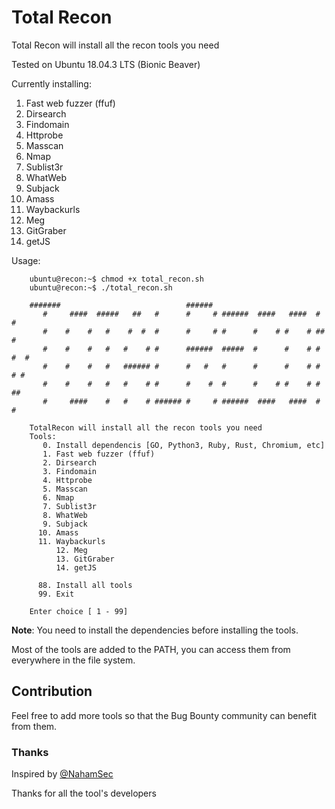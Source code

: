 # Total Recon

Total Recon will install all the recon tools you need

Tested on Ubuntu 18.04.3 LTS (Bionic Beaver)

Currently installing:
   1. Fast web fuzzer (ffuf)
   2. Dirsearch
   3. Findomain
   4. Httprobe
   5. Masscan
   6. Nmap
   7. Sublist3r
   8. WhatWeb
   9. Subjack
  10. Amass
  11. Waybackurls
  12. Meg
  13. GitGraber
  14. getJS

Usage:
``` console
    ubuntu@recon:~$ chmod +x total_recon.sh
    ubuntu@recon:~$ ./total_recon.sh 
    
    #######                            ######                              
       #     ####  #####   ##   #      #     # ######  ####   ####  #    # 
       #    #    #   #    #  #  #      #     # #      #    # #    # ##   # 
       #    #    #   #   #    # #      ######  #####  #      #    # # #  # 
       #    #    #   #   ###### #      #   #   #      #      #    # #  # # 
       #    #    #   #   #    # #      #    #  #      #    # #    # #   ## 
       #     ####    #   #    # ###### #     # ######  ####   ####  #    # 
    
    TotalRecon will install all the recon tools you need
	Tools:
	   0. Install dependencis [GO, Python3, Ruby, Rust, Chromium, etc]
	   1. Fast web fuzzer (ffuf)
	   2. Dirsearch
	   3. Findomain
	   4. Httprobe
	   5. Masscan
	   6. Nmap
	   7. Sublist3r
	   8. WhatWeb
	   9. Subjack
	  10. Amass
	  11. Waybackurls
          12. Meg
          13. GitGraber
          14. getJS
	  
	  88. Install all tools
	  99. Exit

	Enter choice [ 1 - 99] 
```

**Note**: You need to install the dependencies before installing the tools.

Most of the tools are added to the PATH, you can access them from everywhere in the file system.

## Contribution 

Feel free to add more tools so that the Bug Bounty community can benefit from them.

### Thanks

Inspired by [@NahamSec](https://twitter.com/NahamSec)

Thanks for all the tool's developers




